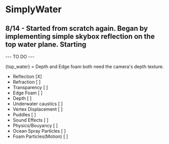 # SimplyWater

## 8/14 - Started from scratch again. Began by implementing simple skybox reflection on the top water plane. Starting

--- TO DO ---

{top_water} = Depth and Edge foam both need the camera's depth texture.
+ Reflection              [X]
+ Refraction              [ ]
+ Transparency            [ ]
+ Edge Foam               [ ]
+ Depth                   [ ]
+ Underwater caustics     [ ]
+ Vertex Displacement     [ ]
+ Puddles                 [ ]
+ Sound Effects           [ ]
+ Physics/Bouyancy        [ ]
+ Ocean Spray Particles   [ ]
+ Foam Particles(Motion)  [ ]

